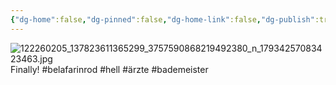 ```yaml
---
{"dg-home":false,"dg-pinned":false,"dg-home-link":false,"dg-publish":true,"tags":["dgblip"],"disabled rules":["yaml-title","yaml-title-alias","file-name-heading"],"title":"philipp on instagram @ 2020-10-23","created-date":"2020-10-23T11:00:00","updated-date":"2025-05-02T17:43:08","dg-path":"blips/17934257083423463.md","permalink":"/blips/17934257083423463/","dgPassFrontmatter":true}
---
```



![122260205_137823611365299_3757590868219492380_n_17934257083423463.jpg](/img/user/attachments/122260205_137823611365299_3757590868219492380_n_17934257083423463.jpg)
Finally! #belafarinrod #hell #ärzte #bademeister



